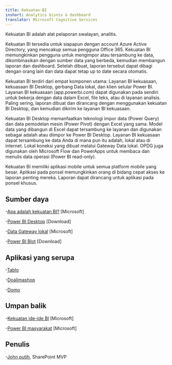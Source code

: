 ```yaml
---
title: Kekuatan-BI
inshort: Analytics bisnis & dashboard
translator: Microsoft Cognitive Services
---
```


Kekuatan BI adalah alat pelaporan swalayan, analitis.

Kekuatan BI tersedia untuk siapapun dengan account Azure Active Directory, yang mencakup semua pengguna Office 365. Kekuatan BI memungkinkan pengguna untuk mengimpor atau tersambung ke data, dikombinasikan dengan sumber data yang berbeda, kemudian membangun laporan dan dashboard. Setelah dibuat, laporan tersebut dapat dibagi dengan orang lain dan data dapat tetap up to date secara otomatis.  

Kekuatan BI terdiri dari empat komponen utama: Layanan BI kekuasaan, kekuasaan BI Desktop, gerbang Data lokal, dan klien selular Power BI. Layanan BI kekuasaan (app.powerbi.com) dapat digunakan pada sendiri untuk bekerja dengan data dalam Excel, file teks, atau di layanan analisis. Paling sering, laporan dibuat dan dirancang dengan menggunakan kekuatan BI Desktop, dan kemudian dikirim ke layanan BI kekuasaan. 

Kekuatan BI Desktop memanfaatkan teknologi impor data (Power Query) dan data pemodelan mesin (Power Pivot) dengan Excel yang sama. Model data yang dibangun di Excel dapat tersambung ke layanan dan digunakan sebagai adalah atau diimpor ke Power BI Desktop. 
Layanan BI kekuasaan dapat tersambung ke data Anda di mana pun itu adalah, lokal atau di internet. Lokal koneksi yang dibuat melalui Gateway Data lokal. OPDG juga digunakan oleh Microsoft Flow dan PowerApps untuk membaca dan menulis data operasi (Power BI read-only). 

Kekuatan BI memiliki aplikasi mobile untuk semua platform mobile yang besar. Aplikasi pada ponsel memungkinkan orang di bidang cepat akses ke laporan penting mereka. Laporan dapat dirancang untuk aplikasi pada ponsel khusus.


Sumber daya
---------

-[Apa adalah kekuatan BI?](https://powerbi.microsoft.com/en-us/)
    \[Microsoft\]

-[Power BI Desktop](https://powerbi.microsoft.com/en-us/desktop/)
    \[Download\]

-[Data Gateway lokal](https://docs.microsoft.com/en-us/power-bi/service-gateway-onprem)
    \[Microsoft\]

-[Power BI Blot](https://powerbi.microsoft.com/en-us/blog/)
    \[Download\]

Aplikasi yang serupa
--------------------

-[Tablo](https://www.tableau.com/)

-[Doalimashop](http://global.qlik.com/)

-[Domo](https://www.domo.com/)

Umpan balik
---------

-[Kekuatan ide-ide BI](https://ideas.powerbi.com/forums/265200-power-bi-ideas)
    \[Microsoft\]

-[Power BI masyarakat](http://community.powerbi.com/)
    \[Microsoft\]

Penulis
---------

-[John putih](https://twitter.com/diverdown1964), SharePoint MVP

